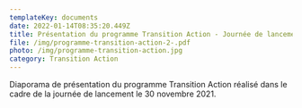 ```yaml
---
templateKey: documents
date: 2022-01-14T08:35:20.449Z
title: Présentation du programme Transition Action - Journée de lancement du programme
file: /img/programme-transition-action-2-.pdf
photo: /img/programme-transition-action.jpg
category: Transition Action
---
```

Diaporama de présentation du programme Transition Action réalisé dans le cadre de la journée de lancement le 30 novembre 2021.